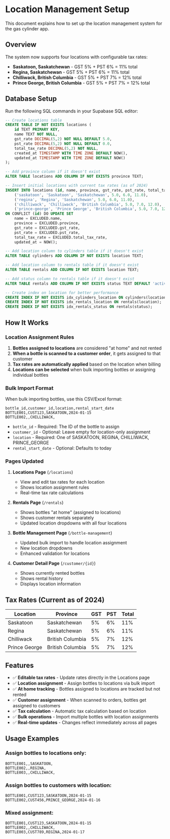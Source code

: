 # Location Management Setup

This document explains how to set up the location management system for the gas cylinder app.

## Overview

The system now supports four locations with configurable tax rates:
- **Saskatoon, Saskatchewan** - GST 5% + PST 6% = 11% total
- **Regina, Saskatchewan** - GST 5% + PST 6% = 11% total  
- **Chilliwack, British Columbia** - GST 5% + PST 7% = 12% total
- **Prince George, British Columbia** - GST 5% + PST 7% = 12% total

## Database Setup

Run the following SQL commands in your Supabase SQL editor:

```sql
-- Create locations table
CREATE TABLE IF NOT EXISTS locations (
    id TEXT PRIMARY KEY,
    name TEXT NOT NULL,
    gst_rate DECIMAL(5,2) NOT NULL DEFAULT 5.0,
    pst_rate DECIMAL(5,2) NOT NULL DEFAULT 0.0,
    total_tax_rate DECIMAL(5,2) NOT NULL,
    created_at TIMESTAMP WITH TIME ZONE DEFAULT NOW(),
    updated_at TIMESTAMP WITH TIME ZONE DEFAULT NOW()
);

-- Add province column if it doesn't exist
ALTER TABLE locations ADD COLUMN IF NOT EXISTS province TEXT;

-- Insert initial locations with current tax rates (as of 2024)
INSERT INTO locations (id, name, province, gst_rate, pst_rate, total_tax_rate) VALUES
    ('saskatoon', 'Saskatoon', 'Saskatchewan', 5.0, 6.0, 11.0),
    ('regina', 'Regina', 'Saskatchewan', 5.0, 6.0, 11.0),
    ('chilliwack', 'Chilliwack', 'British Columbia', 5.0, 7.0, 12.0),
    ('prince-george', 'Prince George', 'British Columbia', 5.0, 7.0, 12.0)
ON CONFLICT (id) DO UPDATE SET
    name = EXCLUDED.name,
    province = EXCLUDED.province,
    gst_rate = EXCLUDED.gst_rate,
    pst_rate = EXCLUDED.pst_rate,
    total_tax_rate = EXCLUDED.total_tax_rate,
    updated_at = NOW();

-- Add location column to cylinders table if it doesn't exist
ALTER TABLE cylinders ADD COLUMN IF NOT EXISTS location TEXT;

-- Add location column to rentals table if it doesn't exist
ALTER TABLE rentals ADD COLUMN IF NOT EXISTS location TEXT;

-- Add status column to rentals table if it doesn't exist
ALTER TABLE rentals ADD COLUMN IF NOT EXISTS status TEXT DEFAULT 'active';

-- Create index on location for better performance
CREATE INDEX IF NOT EXISTS idx_cylinders_location ON cylinders(location);
CREATE INDEX IF NOT EXISTS idx_rentals_location ON rentals(location);
CREATE INDEX IF NOT EXISTS idx_rentals_status ON rentals(status);
```

## How It Works

### Location Assignment Rules
1. **Bottles assigned to locations** are considered "at home" and not rented
2. **When a bottle is scanned to a customer order**, it gets assigned to that customer
3. **Tax rates are automatically applied** based on the location when billing
4. **Locations can be selected** when bulk importing bottles or assigning individual bottles

### Bulk Import Format
When bulk importing bottles, use this CSV/Excel format:

```csv
bottle_id,customer_id,location,rental_start_date
BOTTLE001,CUST123,SASKATOON,2024-01-15
BOTTLE002,,CHILLIWACK,
```

- `bottle_id` - Required: The ID of the bottle to assign
- `customer_id` - Optional: Leave empty for location-only assignment
- `location` - Required: One of SASKATOON, REGINA, CHILLIWACK, PRINCE_GEORGE
- `rental_start_date` - Optional: Defaults to today

### Pages Updated

1. **Locations Page** (`/locations`)
   - View and edit tax rates for each location
   - Shows location assignment rules
   - Real-time tax rate calculations

2. **Rentals Page** (`/rentals`)
   - Shows bottles "at home" (assigned to locations)
   - Shows customer rentals separately
   - Updated location dropdowns with all four locations

3. **Bottle Management Page** (`/bottle-management`)
   - Updated bulk import to handle location assignment
   - New location dropdowns
   - Enhanced validation for locations

4. **Customer Detail Page** (`/customer/{id}`)
   - Shows currently rented bottles
   - Shows rental history
   - Displays location information

## Tax Rates (Current as of 2024)

| Location | Province | GST | PST | Total |
|----------|----------|-----|-----|-------|
| Saskatoon | Saskatchewan | 5% | 6% | 11% |
| Regina | Saskatchewan | 5% | 6% | 11% |
| Chilliwack | British Columbia | 5% | 7% | 12% |
| Prince George | British Columbia | 5% | 7% | 12% |

## Features

- ✅ **Editable tax rates** - Update rates directly in the Locations page
- ✅ **Location assignment** - Assign bottles to locations via bulk import
- ✅ **At home tracking** - Bottles assigned to locations are tracked but not rented
- ✅ **Customer assignment** - When scanned to orders, bottles get assigned to customers
- ✅ **Tax calculation** - Automatic tax calculation based on location
- ✅ **Bulk operations** - Import multiple bottles with location assignments
- ✅ **Real-time updates** - Changes reflect immediately across all pages

## Usage Examples

### Assign bottles to locations only:
```csv
BOTTLE001,,SASKATOON,
BOTTLE002,,REGINA,
BOTTLE003,,CHILLIWACK,
```

### Assign bottles to customers with location:
```csv
BOTTLE001,CUST123,SASKATOON,2024-01-15
BOTTLE002,CUST456,PRINCE_GEORGE,2024-01-16
```

### Mixed assignment:
```csv
BOTTLE001,CUST123,SASKATOON,2024-01-15
BOTTLE002,,CHILLIWACK,
BOTTLE003,CUST789,REGINA,2024-01-17
``` 